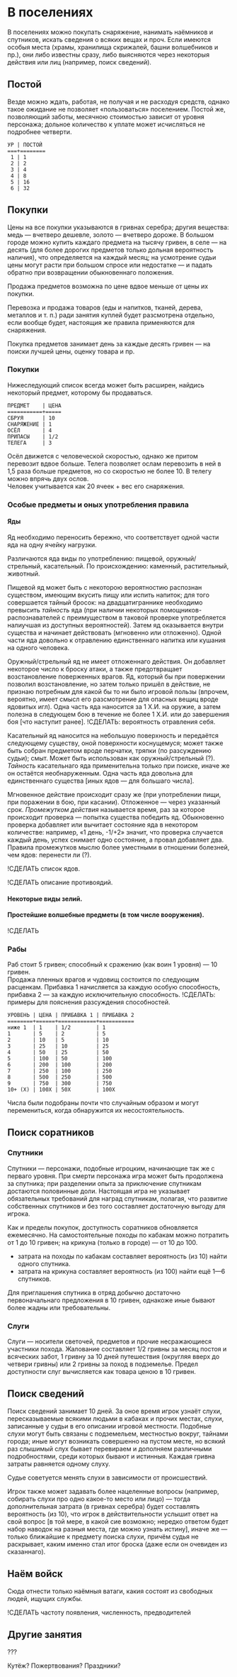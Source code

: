 # В поселениях

В поселениях можно покупать снаряжение, нанимать наёмников и спутников, искать сведения о всяких вещах и проч. Если имеются особыя места (храмы, хранилища скрижалей, башни волшебников и пр.), они либо известны сразу, либо выясняются через некоторыя действия или лиц (например, поиск сведений).

## Постой

Везде можно ждать, работая, не получая и не расходуя средств, однако такое ожидание не позволяет «пользоваться» поселением. Постой же, позволяющий заботы, месячною стоимостью зависит от уровня персонажа; дольное количество к уплате может исчисляться не подробнее четверти.
```
УР | ПОСТОЙ
===+========
 1 | 1
 2 | 2
 3 | 4
 4 | 8
 5 | 16
 6 | 32
```

## Покупки

Цены на все покупки указываются в гривнах серебра; другия вещества: медь — вчетверо дешевле, золото —  вчетверо дороже. В большом городе можно купить каждаго предмета на тысячу гривен, в селе — на десять (для более дорогих предметов только дольная вероятность наличия), что определяется на каждый месяц; на усмотрение судьи цены могут расти при большом спросе или недостатке — и падать обратно при возвращении обыкновеннаго положения.

Продажа предметов возможна по цене вдвое меньше от цены их покупки.

Перевозка и продажа товаров (еды и напитков, тканей, дерева, металлов и т. п.) ради занятия куплей будет разсмотрена отдельно, если вообще будет, настоящия же правила применяются для снаряжения.

Покупка предметов занимает день за каждые десять гривен — на поиски лучшей цены, оценку товара и пр.

### Покупки

Нижеследующий список всегда может быть расширен, найдись некоторый предмет, которому бы продаваться.

```
ПРЕДМЕТ    | ЦЕНА
===========+=====
СБРУЯ      | 10
СНАРЯЖЕНИЕ | 1
ОСЁЛ       | 4
ПРИПАСЫ    | 1/2
ТЕЛЕГА     | 3
```

Осёл движется с человеческой скоростью, однако же притом перевозит вдвое больше. Телега позволяет ослам перевозить в ней в 1,5 раза больше предметов, но со скоростью не более 10. В телегу можно впрячь двух ослов.  
Человек учитывается как 20 ячеек + вес его снаряжения.

### Особые предметы и оных употребления правила

#### Яды

Яд необходимо переносить бережно, что соответствует одной части яда на одну ячейку нагрузки.

Различаются яда виды по употреблению: пищевой, оружный/стрельный, касательный. По происхождению: каменный, растительный, животный.

Пищевой яд может быть с некоторою вероятностию распознан существом, имеющим вкусить пищу или испить напиток; для того совершается тайный бросок: на двадцатиграннике необходимо превысить _тайность_ яда (при наличии некоторых помощников-распознавателей с преимуществом в таковой проверке употребляется налиучшая из доступных вероятностей). Затем яд оказывается внутри существа и начинает действовать (мгновенно или отложенно). Одной части яда довольно к отравлению единственнаго напитка или кушания на одного человека.

Оружный/стрельный яд не имеет отложеннаго действия. Он добавляет некоторое число к броску атаки, а также предотвращает возстановление поверженных врагов. Яд, который бы при повержении позволил возстановление, но затем только пришёл в действие, не признаю потребным для какой бы то ни было игровой пользы (впрочем, вероятно, имеет смысл его разсмотрение для опасных вещиц вроде ядовитых игл). Одна часть яда наносится за 1 Х.И. на оружие, а затем полезна в следующем бою в течение не более 1 Х.И. или до завершения боя [что наступит ранее]. !СДЕЛАТЬ: вероятность отравления себя.

Касательный яд наносится на небольшую поверхность и передаётся следующему существу, оной поверхности коснущемуся; может также быть собран предметом вроде перчатки, тряпки (по разсуждению судьи); смыт. Может быть использован как оружный/стрельный (?). _Тайность_ касательнаго яда применительна только при поиске, иначе же он остаётся необнаруженным. Одна часть яда довольна для единственнаго существа [иных ядов — для большаго числа].

Мгновенное действие происходит сразу же (при употреблении пищи, при поражении в бою, при касании). Отложенное — через указанный срок. _Промежутком действия_ называется время, раз за которое происходит проверка — попытка существа победить яд. Обыкновенно проверка добавляет или вычитает состояние яда в некотором количестве: например, «1 день, -1/+2» значит, что проверка случается каждый день, успех снимает одно состояние, а провал добавляет два. Правила промежутков мыслю более уместными в отношении болезней, чем ядов: перенести ли (?).

!СДЕЛАТЬ список ядов.

!СДЕЛАТЬ описание противоядий.

#### Некоторые виды зелий.

#### Простейшие волшебные предметы (в том числе вооружения).

!СДЕЛАТЬ

### Рабы

Раб стоит 5 гривен; способный к сражению (как воин 1 уровня) — 10 гривен.  
Продажа пленных врагов и чудовищ состоится по следующим расценкам. Прибавка 1 начисляется за каждую особую способность, прибавка 2 — за каждую исключительную способность. !СДЕЛАТЬ: примеры для пояснения разсуждения способностей.
```
УРОВЕНЬ | ЦЕНА | ПРИБАВКА 1 | ПРИБАВКА 2 
========+======+============+===========
ниже 1  | 1    | 1/2        | 1
1       | 5    | 2          | 5
2       | 10   | 5          | 10
3       | 25   | 10         | 25
4       | 50   | 25         | 50
5       | 100  | 50         | 100
6       | 200  | 100        | 200
7       | 250  | 100        | 250
8       | 500  | 250        | 500
9       | 750  | 300        | 750
10+ (Х) | 100Х | 50Х        | 100Х
```

Числа были подобраны почти что случайным образом и могут перемениться, когда обнаружится их несостоятельность.

## Поиск соратников

### Спутники

Спутники — персонажи, подобные игроцким, начинающие так же с перваго уровня. При смерти персонажа игра может быть продолжена за спутника; при разделении опыта за приключение спутникам достаются половинные доли. Настоящая игра не указывает обязательных требований для наград спутникам, полагая, что развитие собственных спутников и без того составляет достаточную выгоду для игрока.

Как и пределы покупок, доступность соратников обновляется ежемесячно. На самостоятельные походы по кабакам можно потратить от 1 до 10 гривен; на крикуна (только в городе) — от 10 до 100.
* затрата на походы по кабакам составляет вероятность (из 10) найти одного спутника.
* затрата на крикуна составляет вероятность (из 100) найти ещё 1—6 спутников.

Для приглашения спутника в отряд добычно достаточно первоначальнаго предложения в 10 гривен, однакоже иные бывают более жадны или требовательны.

### Слуги

Слуги — носители светочей, предметов и прочие несражающиеся участники похода. Жалование составляет 1/2 гривны за месяц постоя и всяческих забот, 1 гривну за 10 дней путешествия (округляя вверх до четвери гривны) или 2 гривны за поход в подземелье. Предел доступности слуг вычисляется как товара ценою в 10 гривен.

## Поиск сведений

Поиск сведений занимает 10 дней. За оное время игрок узнаёт слухи, пересказываемые всякими людьми в кабаках и прочих местах, слухи, записанные у судьи в его описании игровой местности. Подобные слухи могут быть связаны с подземельем, местностью вокруг, тайнами города; иные могут возникать совершенно на пустом месте, но всякий раз слышимый слух бывает перевираем и дополняем различными подробностями, среди которых бывают и истинныя. Каждая гривна затраты равняется одному слуху.

Судье советуется менять слухи в зависимости от происшествий.

Игрок также может задавать более нацеленные вопросы (например, собирать слухи про одно какое-то место или лицо) — тогда дополнительная затрата (в гривнах серебра) будет составлять вероятность (из 10), что игрок в действительности услышит ответ на свой вопрос [в той мере, в какой сие возможно; нередко ответом будет набор наводок на разныя места, где можно узнать истину], иначе же — только ближайшие к предмету поиска слухи, причём судья не раскрывает, каким именно стал итог броска (даже если он очевиден из сказаннаго).

## Наём войск

Сюда отнести только наёмныя ватаги, какия состоят из свободных людей, ищущих службы.

!СДЕЛАТЬ частоту появления, численность, предводителей

## Другие занятия

???

Кутёж? Пожертвования? Праздники?
